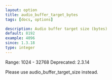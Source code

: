 ```yaml
---
layout: option
title: audio_buffer_target_bytes
tags: [docs, options]

description: Audio buffer target size (bytes)
default: 8192
example: 4096
since: 1.3.18
type: integer
---
```


Range: 1024 - 32768
Deprecated: 2.3.14

Please use audio_buffer_target_size instead.
